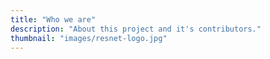 ```yaml
---
title: "Who we are"
description: "About this project and it's contributors."
thumbnail: "images/resnet-logo.jpg"
---
```


<!-- Who we are:

We are part of NSERC/ResNet, a network which unites a broad community of scholars, nongovernmental organizations, government agencies, and industry sectors. We work in different regions of Canada, with a common goal of improving how we monitor, model, and manage nature’s contributions to people. 

Learn more about ResNet here: https://www.nsercresnet.ca/ 

Content Authors (surname alphabetical order): Miguel Arias, David Bysouth, John Clark, David Ferguson, Evan McNamara, Poliana Mendes, Peter Morrison, Ehsan Pashanejad, Peter Rodriguez, Brittney Roughan, Amanda Schwantes, Hugo Thierry, Gabriela María Torchio, Ágnes Vári, and Yiyi Zhang

Story map developer: John Clark 

Project coordinators: Amanda Schwantes (2022-2023), Peter Rodriguez and Poliana Mendes (2024) 

Images: who_we_are_1.jpg; who_we_are_2.jpg; who_we_are_3.jpg

Acknowledgements
We acknowledge the support of the Natural Sciences and Engineering Research Council of Canada (NSERC), [funding reference number NSERC NETGP 523374–18]. Cette recherche a été financée par le Conseil de recherches en sciences naturelles et en génie du Canada (CRSNG), [numéro de référence NSERC NETGP 523374–18]. -->